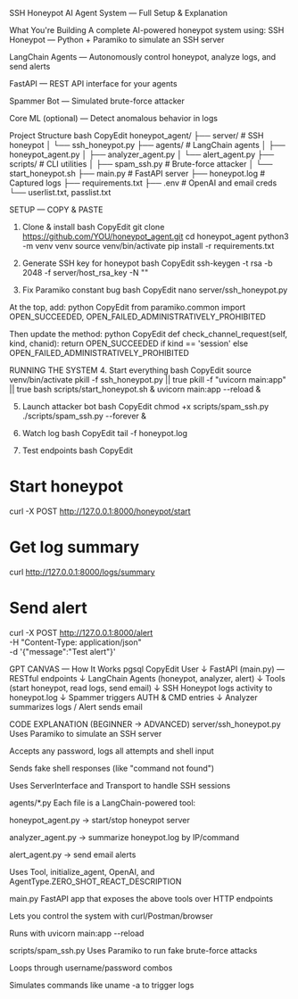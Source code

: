  SSH Honeypot AI Agent System — Full Setup & Explanation

What You're Building
A complete AI-powered honeypot system using:
SSH Honeypot — Python + Paramiko to simulate an SSH server


LangChain Agents — Autonomously control honeypot, analyze logs, and send alerts


FastAPI — REST API interface for your agents


Spammer Bot — Simulated brute-force attacker


Core ML (optional) — Detect anomalous behavior in logs



Project Structure
bash
CopyEdit
honeypot_agent/
├── server/                # SSH honeypot
│   └── ssh_honeypot.py
├── agents/                # LangChain agents
│   ├── honeypot_agent.py
│   ├── analyzer_agent.py
│   └── alert_agent.py
├── scripts/               # CLI utilities
│   ├── spam_ssh.py        # Brute-force attacker
│   └── start_honeypot.sh
├── main.py                # FastAPI server
├── honeypot.log           # Captured logs
├── requirements.txt
├── .env                   # OpenAI and email creds
└── userlist.txt, passlist.txt


SETUP — COPY & PASTE
1. Clone & install
bash
CopyEdit
git clone https://github.com/YOU/honeypot_agent.git
cd honeypot_agent
python3 -m venv venv
source venv/bin/activate
pip install -r requirements.txt

2. Generate SSH key for honeypot
bash
CopyEdit
ssh-keygen -t rsa -b 2048 -f server/host_rsa_key -N ""


3. Fix Paramiko constant bug
bash
CopyEdit
nano server/ssh_honeypot.py

At the top, add:
python
CopyEdit
from paramiko.common import OPEN_SUCCEEDED, OPEN_FAILED_ADMINISTRATIVELY_PROHIBITED

Then update the method:
python
CopyEdit
def check_channel_request(self, kind, chanid):
    return OPEN_SUCCEEDED if kind == 'session' else OPEN_FAILED_ADMINISTRATIVELY_PROHIBITED


RUNNING THE SYSTEM
4. Start everything
bash
CopyEdit
source venv/bin/activate
pkill -f ssh_honeypot.py || true
pkill -f "uvicorn main:app" || true
bash scripts/start_honeypot.sh &
uvicorn main:app --reload &

5. Launch attacker bot
bash
CopyEdit
chmod +x scripts/spam_ssh.py
./scripts/spam_ssh.py --forever &

6. Watch log
bash
CopyEdit
tail -f honeypot.log

7. Test endpoints
bash
CopyEdit
# Start honeypot
curl -X POST http://127.0.0.1:8000/honeypot/start

# Get log summary
curl http://127.0.0.1:8000/logs/summary

# Send alert
curl -X POST http://127.0.0.1:8000/alert \
  -H "Content-Type: application/json" \
  -d '{"message":"Test alert"}'


GPT CANVAS — How It Works
pgsql
CopyEdit
User
   ↓
FastAPI (main.py) — RESTful endpoints
   ↓
LangChain Agents (honeypot, analyzer, alert)
   ↓
Tools (start honeypot, read logs, send email)
   ↓
SSH Honeypot logs activity to honeypot.log
   ↓
Spammer triggers AUTH & CMD entries
   ↓
Analyzer summarizes logs / Alert sends email


CODE EXPLANATION (BEGINNER → ADVANCED)
server/ssh_honeypot.py
Uses Paramiko to simulate an SSH server


Accepts any password, logs all attempts and shell input


Sends fake shell responses (like "command not found")


Uses ServerInterface and Transport to handle SSH sessions



agents/*.py
Each file is a LangChain-powered tool:


honeypot_agent.py → start/stop honeypot server


analyzer_agent.py → summarize honeypot.log by IP/command


alert_agent.py → send email alerts


Uses Tool, initialize_agent, OpenAI, and AgentType.ZERO_SHOT_REACT_DESCRIPTION



main.py
FastAPI app that exposes the above tools over HTTP endpoints


Lets you control the system with curl/Postman/browser


Runs with uvicorn main:app --reload



scripts/spam_ssh.py
Uses Paramiko to run fake brute-force attacks


Loops through username/password combos


Simulates commands like uname -a to trigger logs


